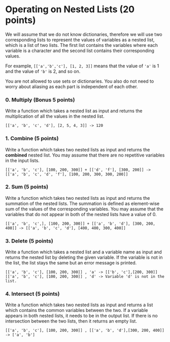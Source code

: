 # Operating on Nested Lists (20 points)
We will assume that we do not know dictionaries, therefore we will use two corresponding lists to represent the values of variables as a nested list, which is a list of two lists. The first list contains the variables where each variable is a character and the second list contains their corresponding values.

For example, `[['a','b','c'], [1, 2, 3]]` means that the value of `'a'` is 1 and the value of `'b'` is 2, and so on.

You are not allowed to use sets or dictionaries. You also do not need to worry about aliasing as each part is independent of each other.

### 0. Multiply (Bonus 5 points)
Write a function which takes a nested list as input and returns the multiplication of all the values in the nested list. 
```
[['a', 'b', 'c', 'd'], [2, 5, 4, 3]] -> 120
```

### 1. Combine (5 points)
Write a function which takes two nested lists as input and returns the **combined** nested list. You may assume that there are no repetitive variables in the input lists.

```
[['a', 'b', 'c'], [100, 200, 300]] + [['d', 'f'], [300, 200]] -> [['a', 'b', 'c', 'd', 'f'], [100, 200, 300, 300, 200]]
```

### 2. Sum (5 points)
Write a function which takes two nested lists as input and returns the summation of the nested lists. The summation is defined as element-wise sum of the values of the corresponding variables. You may assume that the variables that do not appear in both of the nested lists have a value of 0.

```
[['a', 'b', 'c',], [100, 200, 300]] + [['a', 'b', 'd'], [300, 200, 400]] -> [['a', 'b', 'c', 'd'], [400, 400, 300, 400]]
```

### 3. Delete (5 points)
Write a function which takes a nested list and a variable name as input and returns the nested list by deleting the given variable. If the variable is not in the list, the list stays the same but an error message is printed.

```
[['a', 'b', 'c'], [100, 200, 300]] , 'a' -> [['b', 'c'],[200, 300]]
[['a', 'b', 'c'], [100, 200, 300]] , 'd' -> Variable 'd' is not in the list.
```

### 4. Intersect (5 points)
Write a function which takes two nested lists as input and returns a list which contains the common variables between the two. If a variable appears in both nested lists, it needs to be in the output list. If there is no intersection between the two lists, then it returns an empty list.

```
[['a', 'b', 'c'], [100, 200, 300]] , [['a', 'b', 'd'],[300, 200, 400]] -> ['a', 'b']
```
